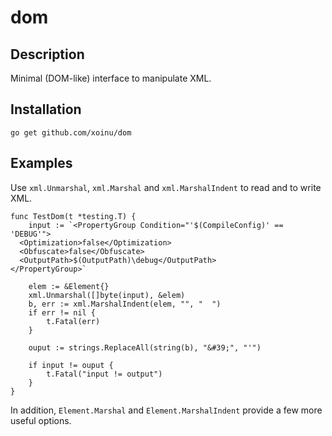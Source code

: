 # dom

## Description

Minimal (DOM-like) interface to manipulate XML.

## Installation

```
go get github.com/xoinu/dom
```

## Examples

Use `xml.Unmarshal`, `xml.Marshal` and `xml.MarshalIndent` to read and to write XML.

```
func TestDom(t *testing.T) {
	input := `<PropertyGroup Condition="'$(CompileConfig)' == 'DEBUG'">
  <Optimization>false</Optimization>
  <Obfuscate>false</Obfuscate>
  <OutputPath>$(OutputPath)\debug</OutputPath>
</PropertyGroup>`

	elem := &Element{}
	xml.Unmarshal([]byte(input), &elem)
	b, err := xml.MarshalIndent(elem, "", "  ")
	if err != nil {
		t.Fatal(err)
	}

	ouput := strings.ReplaceAll(string(b), "&#39;", "'")

	if input != ouput {
		t.Fatal("input != output")
	}
}
```

In addition, `Element.Marshal` and `Element.MarshalIndent` provide a few more useful options.